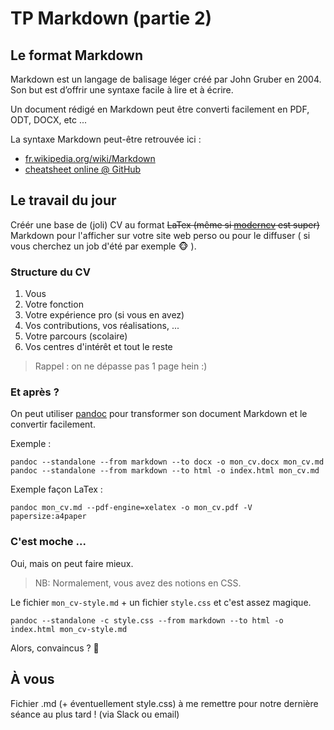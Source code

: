 # TP Markdown (partie 2)

## Le format Markdown

Markdown est un langage de balisage léger créé par John Gruber en
2004. Son but est d’offrir une syntaxe facile à lire et à écrire.

Un document rédigé en Markdown peut être converti facilement en PDF, ODT, DOCX, etc ...

La syntaxe Markdown peut-être retrouvée ici :
 
 - [fr.wikipedia.org/wiki/Markdown](https://fr.wikipedia.org/wiki/Markdown)
 - [cheatsheet online @ GitHub](https://guides.github.com/pdfs/markdown-cheatsheet-online.pdf)

## Le travail du jour 

Créér une base de (joli) CV au format ~~LaTex (même si [moderncv](https://ctan.org/pkg/moderncv) est super)~~ Markdown pour l'afficher sur votre site web perso ou pour le diffuser ( si vous cherchez un job d'été par exemple :monkey_face: ).

### Structure du CV 

1. Vous
2. Votre fonction 
3. Votre expérience pro (si vous en avez)
4. Vos contributions, vos réalisations, ...
5. Votre parcours (scolaire)
6. Vos centres d'intérêt et tout le reste 

> Rappel : on ne dépasse pas 1 page hein :)

### Et après ?

On peut utiliser [pandoc](https://github.com/jgm/pandoc/releases) pour transformer son document Markdown et le convertir facilement.

Exemple :

```
pandoc --standalone --from markdown --to docx -o mon_cv.docx mon_cv.md
pandoc --standalone --from markdown --to html -o index.html mon_cv.md
``` 

Exemple façon LaTex : 

```
pandoc mon_cv.md --pdf-engine=xelatex -o mon_cv.pdf -V papersize:a4paper
```

### C'est moche ...

Oui, mais on peut faire mieux. 

> NB: Normalement, vous avez des notions en CSS.

Le fichier `mon_cv-style.md` + un fichier `style.css` et c'est assez magique.

```
pandoc --standalone -c style.css --from markdown --to html -o index.html mon_cv-style.md
```

Alors, convaincus ? :monkey:

## À vous 

Fichier .md (+ éventuellement style.css) à me remettre pour notre dernière séance au plus tard ! (via Slack ou email)
